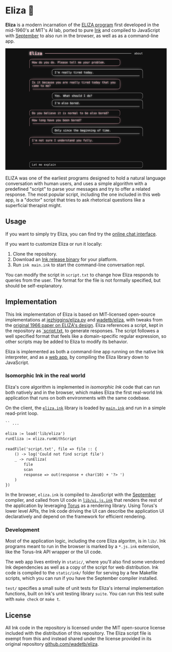 # Eliza 🥂

**Eliza** is a modern incarnation of the [ELIZA program](https://en.wikipedia.org/wiki/ELIZA) first developed in the mid-1960's at MIT's AI lab, ported to pure [Ink](https://dotink.co/) and compiled to JavaScript with [September](https://github.com/thesephist/september) to also run in the browser, as well as as a command-line app.

![Eliza running in a browser](docs/screenshot.png)

ELIZA was one of the earliest programs designed to hold a natural language conversation with human users, and uses a simple algorithm with a predefined "script" to parse your messages and try to offer a related response. The most popular script, including the one included in this web app, is a "doctor" script that tries to ask rhetorical questions like a superficial therapist might.

## Usage

If you want to simply try Eliza, you can find try the [online chat interface](https://eliza.dotink.co/).

If you want to customize Eliza or run it locally:

1. Clone the repository.
2. Download an [Ink release binary](https://github.com/thesephist/ink/releases/) for your platform.
3. Run `ink main.ink` to start the command-line conversation repl.

You can modify the script in `script.txt` to change how Eliza responds to queries from the user. The format for the file is not formally specified, but should be self-explanatory.

## Implementation

This Ink implementation of Eliza is based on MIT-licensed open-source implementations at [jezhiggins/eliza.py](https://github.com/jezhiggins/eliza.py) and [wadetb/eliza](https://github.com/wadetb/eliza), with tweaks from the [original 1966 paper on ELIZA's design](https://cse.buffalo.edu/~rapaport/572/S02/weizenbaum.eliza.1966.pdf). Eliza references a script, kept in the repository as [`script.txt](script.txt), to generate responses. The script followes a well specified format that feels like a domain-specific regular expression, so other scripts may be added to Eliza to modify its behavior.

Eliza is implemented as both a command-line app running on the native Ink interpreter, and as a [web app](https://eliza.dotink.co/), by compiling the Eliza library down to JavaScript.

### Isomorphic Ink in the real world

Eliza's core algorithm is implemented in _isomorphic Ink_ code that can run both natively and in the browser, which makes Eliza the first real-world Ink application that runs on both environments with the same codebase.

On the client, the [`eliza.ink`](lib/eliza.ink) library is loaded by [`main.ink`](main.ink) and run in a simple read-print loop.

```
`` ...

eliza := load('lib/eliza')
runEliza := eliza.runWithScript

readFile('script.txt', file => file :: {
	() -> log('Could not find script file')
	_ -> runEliza(
		file
		scan
		response => out(response + char(10) + '?> ')
	)
})
```

In the browser, `eliza.ink` is compiled to JavaScript with the [September](https://github.com/thesephist/september) compiler, and called from UI code in [`lib/ui.js.ink`](lib/ui.js.ink) that renders the rest of the application by leveraging [Torus](https://github.com/thesephist/torus) as a rendering library. Using Torus's lower level APIs, the Ink code driving the UI can describe the application UI declaratively and depend on the framework for efficient rendering.

### Development

Most of the application logic, including the core Eliza algoritm, is in `lib/`. Ink programs meant to run in the browser is marked by a `*.js.ink` extension, like the Torus-Ink API wrapper or the UI code.

The web app lives entirely in `static/`, where you'll also find some vendored Ink dependencies as well as a copy of the script for web distribution. Ink code is compiled to the `static/ink/` folder for serving by a few Makefile scripts, which you can run if you have the September compiler installed.

`test/` specifies a small suite of unit tests for Eliza's internal implementation functions, built on Ink's unit testing library `suite`. You can run this test suite with `make check` or `make t`.

## License

All Ink code in the repository is licensed under the MIT open-source license included with the distribution of this repository. The Eliza script file is exempt from this and instead shared under the license provided in its original repository [github.com/wadetb/eliza](https://github.com/wadetb/eliza).
